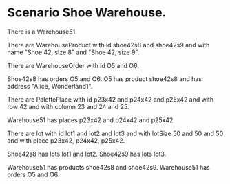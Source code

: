 # Scenario Shoe Warehouse. 

There is a Warehouse51. 

There are WarehouseProduct with id shoe42s8 and shoe42s9 
and with name "Shoe 42, size 8" and "Shoe 42, size 9". 

There are WarehouseOrder with id O5 and O6.
 
Shoe42s8 has orders O5 and O6.
O5 has product shoe42s8 and has address "Alice, Wonderland1".


There are PalettePlace with id p23x42 and p24x42 and p25x42 
and with row 42 
and with column 23 and 24 and 25.

Warehouse51 has places p23x42 and p24x42 and p25x42. 

There are lot with id lot1 and lot2 and lot3 
and with lotSize 50 and 50 and 50
and with place p23x42, p24x42, p25x42. 

Shoe42s8 has lots lot1 and lot2. 
Shoe42s9 has lots lot3. 

Warehouse51 has products shoe42s8 and shoe42s9.
Warehouse51 has orders O5 and O6. 

